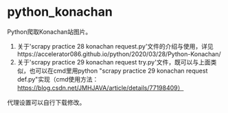 # python_konachan
Python爬取Konachan站图片。  
1. 关于'scrapy practice 28 konachan request.py'文件的介绍与使用，详见https://accelerator086.github.io/python/2020/03/28/Python-Konachan/  
2. 关于'scrapy practice 29 konachan request try.py'文件，既可以与上面类似，也可以在cmd里用python "scrapy practice 29 konachan request def.py"实现（cmd使用方法：https://blog.csdn.net/JMHJAVA/article/details/77198409）  

代理设置可以自行下载修改。  
